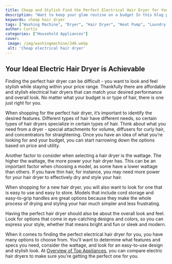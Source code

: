 ```yaml
---
title: Cheap and Stylish Find the Perfect Electrical Hair Dryer for You
description: "Want to keep your glam routine on a budget In this blog post discover how to find the perfect electrical hair dryer for you that wont break the bank Get the low-down on the best cheap and stylish models available now"
keywords: cheap hair dryer
tags: ["Washing Machine", "Dryer", "Hair Dryer", "Heat Pump", "Laundry Appliances", "Buy Appliance"]
author: Curtis
categories: ["Household Appliances"]
cover: 
 image: /img/washingmachine/348.webp
 alt: 'Cheap electrical hair dryer'
---
```

## Your Ideal Electric Hair Dryer is Achievable 

Finding the perfect hair dryer can be difficult - you want to look and feel stylish while staying within your price range. Thankfully there are affordable and stylish electrical hair dryers that can match your desired performance and overall look. No matter what your budget is or type of hair, there is one just right for you. 

When shopping for the perfect hair dryer, it’s important to identify the desired features. Different types of hair have different needs, so certain types of hair dryers specialize in certain types of hair. Think about what you need from a dryer - special attachments for volume, diffusers for curly hair, and concentrators for straightening. Once you have an idea of what you’re looking for and your budget, you can start narrowing down the options based on price and utility. 

Another factor to consider when selecting a hair dryer is the wattage. The higher the wattage, the more power your hair dryer has. This can be an important factor when choosing a model, as some have a lower wattage than others. If you have thin hair, for instance, you may need more power for your hair dryer to effectively dry and style your hair. 

When shopping for a new hair dryer, you will also want to look for one that is easy to use and easy to store. Models that include cord storage and easy-to-grip handles are great options because they make the whole process of drying and styling your hair much simpler and less frustrating. 

Having the perfect hair dryer should also be about the overall look and feel. Look for options that come in eye-catching designs and colors, so you can express your style, whether that means bright and fun or sleek and modern. 

When it comes to finding the perfect electrical hair dryer for you, you have many options to choose from. You'll want to determine what features and specs you need, consider the wattage, and look for an easy-to-use design and stylish look. At [Overview of Top Appliances](./pages/appliance-overview), you can compare electric hair dryers to make sure you're getting the perfect one for you.
